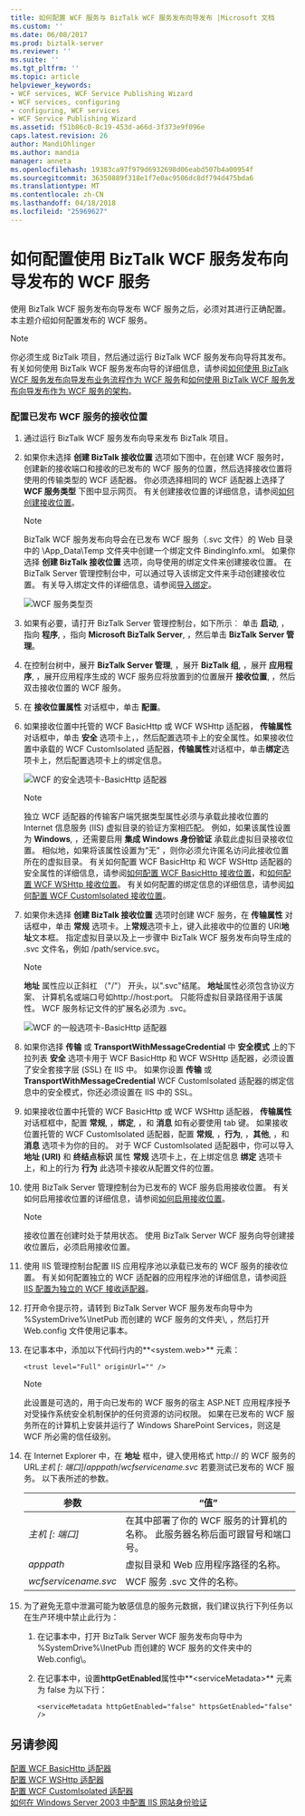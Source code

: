 ```yaml
---
title: 如何配置 WCF 服务与 BizTalk WCF 服务发布向导发布 |Microsoft 文档
ms.custom: ''
ms.date: 06/08/2017
ms.prod: biztalk-server
ms.reviewer: ''
ms.suite: ''
ms.tgt_pltfrm: ''
ms.topic: article
helpviewer_keywords:
- WCF services, WCF Service Publishing Wizard
- WCF services, configuring
- configuring, WCF services
- WCF Service Publishing Wizard
ms.assetid: f51b86c0-8c19-453d-a66d-3f373e9f096e
caps.latest.revision: 26
author: MandiOhlinger
ms.author: mandia
manager: anneta
ms.openlocfilehash: 19383ca97f979d6932698d06eabd507b4a00954f
ms.sourcegitcommit: 36350889f318e1f7e0ac9506dc8df794d475bda6
ms.translationtype: MT
ms.contentlocale: zh-CN
ms.lasthandoff: 04/18/2018
ms.locfileid: "25969627"
---
```

# <a name="how-to-configure-wcf-services-published-with-the-biztalk-wcf-service-publishing-wizard"></a>如何配置使用 BizTalk WCF 服务发布向导发布的 WCF 服务
使用 BizTalk WCF 服务发布向导发布 WCF 服务之后，必须对其进行正确配置。 本主题介绍如何配置发布的 WCF 服务。  
  
> [!NOTE]
>  你必须生成 BizTalk 项目，然后通过运行 BizTalk WCF 服务发布向导将其发布。 有关如何使用 BizTalk WCF 服务发布向导的详细信息，请参阅[如何使用 BizTalk WCF 服务发布向导发布业务流程作为 WCF 服务](../core/publish-orchestrations-as-wcf-services--biztalk-wcf-service-publishing-wizard.md)和[如何使用 BizTalk WCF 服务发布向导发布作为 WCF 服务的架构](../core/publish-schemas-as-wcf-services--use-the-biztalk-wcf-service-publishing-wizard.md)。  
  
### <a name="to-configure-the-receive-locations-for-a-published-wcf-service"></a>配置已发布 WCF 服务的接收位置  
  
1.  通过运行 BizTalk WCF 服务发布向导来发布 BizTalk 项目。  
  
2.  如果你未选择 **创建 BizTalk 接收位置** 选项如下图中，在创建 WCF 服务时，创建新的接收端口和接收的已发布的 WCF 服务的位置，然后选择接收位置将使用的传输类型的 WCF 适配器。 你必须选择相同的 WCF 适配器上选择了 **WCF 服务类型** 下图中显示网页。 有关创建接收位置的详细信息，请参阅[如何创建接收位置](../core/how-to-create-a-receive-location.md)。  
  
    > [!NOTE]
    >  BizTalk WCF 服务发布向导会在已发布 WCF 服务（.svc 文件）的 Web 目录中的 \App_Data\Temp 文件夹中创建一个绑定文件 BindingInfo.xml。 如果你选择 **创建 BizTalk 接收位置** 选项，向导使用的绑定文件来创建接收位置。 在 BizTalk Server 管理控制台中，可以通过导入该绑定文件来手动创建接收位置。 有关导入绑定文件的详细信息，请参阅[导入绑定](../core/importing-bindings2.md)。  
  
     ![WCF 服务类型页](../core/media/959900fd-44c9-4f3a-8836-9786a2f5e707.gif "959900fd-44c9-4f3a-8836-9786a2f5e707")  
  
3.  如果有必要，请打开 BizTalk Server 管理控制台，如下所示︰ 单击 **启动**, ，指向 **程序**, ，指向 **Microsoft BizTalk Server**, ，然后单击 **BizTalk Server 管理**。  
  
4.  在控制台树中，展开 **BizTalk Server 管理**, ，展开 **BizTalk 组**, ，展开 **应用程序**, ，展开应用程序生成的 WCF 服务应将放置到的位置展开 **接收位置**, ，然后双击接收位置的 WCF 服务。  
  
5.  在 **接收位置属性** 对话框中，单击 **配置**。  
  
6.  如果接收位置中托管的 WCF BasicHttp 或 WCF WSHttp 适配器， **传输属性** 对话框中，单击 **安全** 选项卡上，，然后配置选项卡上的安全属性。如果接收位置中承载的 WCF CustomIsolated 适配器，**传输属性**对话框中，单击**绑定**选项卡上，然后配置选项卡上的绑定信息。  
  
     ![WCF 的安全选项卡&#45;BasicHttp 适配器](../core/media/585ecdad-bdee-40c0-b2f1-7ace74d503e5.gif "585ecdad-bdee-40c0-b2f1-7ace74d503e5")  
  
    > [!NOTE]
    >  独立 WCF 适配器的传输客户端凭据类型属性必须与承载此接收位置的 Internet 信息服务 (IIS) 虚拟目录的验证方案相匹配。 例如，如果该属性设置为 **Windows**, ，还需要启用 **集成 Windows 身份验证** 承载此虚拟目录接收位置。 相似地，如果将该属性设置为“无” ，则你必须允许匿名访问此接收位置所在的虚拟目录。 有关如何配置 WCF BasicHttp 和 WCF WSHttp 适配器的安全属性的详细信息，请参阅[如何配置 WCF BasicHttp 接收位置](http://msdn.microsoft.com/library/43f18e5d-ba28-453c-b8ce-5bcdc6f27fdd)，和[如何配置 WCF WSHttp 接收位置](../core/how-to-configure-a-wcf-wshttp-receive-location.md)。 有关如何配置的绑定信息的详细信息，请参阅[如何配置 WCF CustomIsolated 接收位置](../core/how-to-configure-a-wcf-customisolated-receive-location.md)。  
  
7.  如果你未选择 **创建 BizTalk 接收位置** 选项时创建 WCF 服务，在 **传输属性** 对话框中，单击 **常规** 选项卡。上**常规**选项卡上，键入此接收中的位置的 URI**地址**文本框。 指定虚拟目录以及上一步骤中 BizTalk WCF 服务发布向导生成的 .svc 文件名，例如 /path/service.svc。  
  
    > [!NOTE]
    >  **地址** 属性应以正斜杠 （"/"） 开头，以".svc"结尾。 **地址**属性必须包含协议方案、 计算机名或端口号如http://host:port。 只能将虚拟目录路径用于该属性。 WCF 服务标记文件的扩展名必须为 .svc。  
  
     ![WCF 的一般选项卡&#45;BasicHttp 适配器](../core/media/1126fa6a-e3e9-44ad-aeb0-90c78226aeeb.gif "1126fa6a-e3e9-44ad-aeb0-90c78226aeeb")  
  
8.  如果你选择 **传输** 或 **TransportWithMessageCredential** 中 **安全模式** 上的下拉列表 **安全** 选项卡用于 WCF BasicHttp 和 WCF WSHttp 适配器，必须设置了安全套接字层 (SSL) 在 IIS 中。 如果你设置 **传输** 或 **TransportWithMessageCredential** WCF CustomIsolated 适配器的绑定信息中的安全模式，你还必须设置在 IIS 中的 SSL。  
  
9. 如果接收位置中托管的 WCF BasicHttp 或 WCF WSHttp 适配器， **传输属性** 对话框框中，配置 **常规**, ，**绑定**, ，和 **消息** 如有必要使用 tab 键。 如果接收位置托管的 WCF CustomIsolated 适配器，配置 **常规**, ，**行为**, ，**其他**, ，和 **消息** 选项卡为你的目的。 对于 WCF CustomIsolated 适配器中，你可以导入 **地址 (URI)** 和 **终结点标识** 属性 **常规** 选项卡上，在上绑定信息 **绑定** 选项卡上，和上的行为 **行为** 此选项卡接收从配置文件的位置。  
  
10. 使用 BizTalk Server 管理控制台为已发布的 WCF 服务启用接收位置。 有关如何启用接收位置的详细信息，请参阅[如何启用接收位置](../core/how-to-enable-a-receive-location.md)。  
  
    > [!NOTE]
    >  接收位置在创建时处于禁用状态。 使用 BizTalk Server WCF 服务向导创建接收位置后，必须启用接收位置。  
  
11. 使用 IIS 管理控制台配置 IIS 应用程序池以承载已发布的 WCF 服务的接收位置。 有关如何配置独立的 WCF 适配器的应用程序池的详细信息，请参阅[将 IIS 配置为独立的 WCF 接收适配器](../core/configuring-iis-for-the-isolated-wcf-receive-adapters.md)。  
  
12. 打开命令提示符，请转到 BizTalk Server WCF 服务发布向导中为 %SystemDrive%\InetPub 而创建的 WCF 服务的文件夹\\, ，然后打开 Web.config 文件使用记事本。  
  
13. 在记事本中，添加以下代码行内的**\<system.web\>** 元素：  
  
    ```  
    <trust level="Full" originUrl="" />  
    ```  
  
    > [!NOTE]
    >  此设置是可选的，用于向已发布的 WCF 服务的宿主 ASP.NET 应用程序授予对受操作系统安全机制保护的任何资源的访问权限。 如果在已发布的 WCF 服务所在的计算机上安装并运行了 Windows SharePoint Services，则这是 WCF 所必需的信任级别。  
  
14. 在 Internet Explorer 中，在 **地址** 框中，键入使用格式 http:// 的 WCF 服务的 URL*主机 [: 端口]*/*apppath*/*wcfservicename.svc* 若要测试已发布的 WCF 服务。 以下表所述的参数。  
  
    |参数|“值”|  
    |---------------|-----------|  
    |*主机 [: 端口]*|在其中部署了你的 WCF 服务的计算机的名称。 此服务器名称后面可跟冒号和端口号。|  
    |*apppath*|虚拟目录和 Web 应用程序路径的名称。|  
    |*wcfservicename.svc*|WCF 服务 .svc 文件的名称。|  
  
15. 为了避免无意中泄漏可能为敏感信息的服务元数据，我们建议执行下列任务以在生产环境中禁止此行为：  
  
    1.  在记事本中，打开 BizTalk Server WCF 服务发布向导中为 %SystemDrive%\InetPub 而创建的 WCF 服务的文件夹中的 Web.config\\。  
  
    2.  在记事本中，设置**httpGetEnabled**属性中**\<serviceMetadata\>** 元素为 false 为以下行：  
  
        ```  
        <serviceMetadata httpGetEnabled="false" httpsGetEnabled="false" />  
        ```  
  
## <a name="see-also"></a>另请参阅  
 [配置 WCF BasicHttp 适配器](http://msdn.microsoft.com/library/5929a338-46e0-4fc4-8837-792d7f7ae0fe)   
 [配置 WCF WSHttp 适配器](../core/configuring-the-wcf-wshttp-adapter.md)   
 [配置 WCF CustomIsolated 适配器](../core/configuring-the-wcf-customisolated-adapter.md)   
 [如何在 Windows Server 2003 中配置 IIS 网站身份验证](http://go.microsoft.com/fwlink/?LinkID=75699)